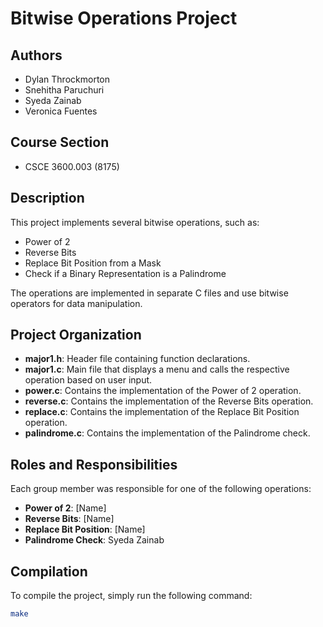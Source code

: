 # Bitwise Operations Project

## Authors
- Dylan Throckmorton
- Snehitha Paruchuri
- Syeda Zainab
- Veronica Fuentes

## Course Section
- CSCE 3600.003 (8175)

## Description
This project implements several bitwise operations, such as:
- Power of 2
- Reverse Bits
- Replace Bit Position from a Mask
- Check if a Binary Representation is a Palindrome

The operations are implemented in separate C files and use bitwise operators for data manipulation.

## Project Organization
- **major1.h**: Header file containing function declarations.
- **major1.c**: Main file that displays a menu and calls the respective operation based on user input.
- **power.c**: Contains the implementation of the Power of 2 operation.
- **reverse.c**: Contains the implementation of the Reverse Bits operation.
- **replace.c**: Contains the implementation of the Replace Bit Position operation.
- **palindrome.c**: Contains the implementation of the Palindrome check.

## Roles and Responsibilities
Each group member was responsible for one of the following operations:
- **Power of 2**: [Name]
- **Reverse Bits**: [Name]
- **Replace Bit Position**: [Name]
- **Palindrome Check**: Syeda Zainab

## Compilation
To compile the project, simply run the following command:

```bash
make

